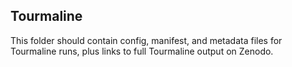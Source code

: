 ## Tourmaline

This folder should contain config, manifest, and metadata files for Tourmaline runs, plus links to full Tourmaline output on Zenodo.
